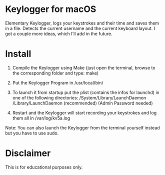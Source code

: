 # Keylogger for macOS

Elementary Keylogger, logs your keystrokes and their time and saves them in a file.
Detects the current username and the current keyboard layout.
I got a couple more ideas, which I'll add in the future.

# Install

1. Compile the Keylogger using Make (just open the terminal, browse to the corresponding folder and type: make)

2. Put the Keylogger Program in /usr/local/bin/

3. To launch it from startup put the plist (contains the infos for launchd) in one of the following directories:
/System/Library/LaunchDaemon
/Library/LaunchDaemon (recommended)
(Admin Password needed)

4. Restart and the Keylogger will start recording your keystrokes and log them all in /var/log/kv5a.log

Note: You can also launch the Keylogger from the terminal yourself instead but you have to use sudo.

# Disclaimer

This is for educational purposes only.
